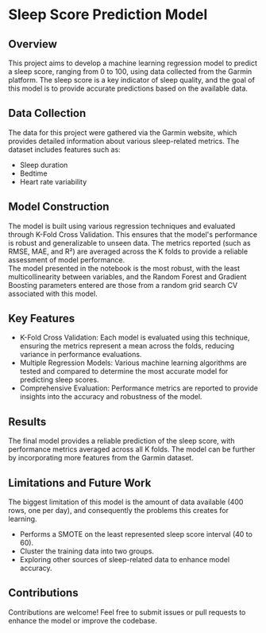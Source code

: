 # Sleep Score Prediction Model

## Overview
This project aims to develop a machine learning regression model to predict a sleep score, ranging from 0 to 100, using data collected from the Garmin platform. The sleep score is a key indicator of sleep quality, and the goal of this model is to provide accurate predictions based on the available data.

## Data Collection
The data for this project were gathered via the Garmin website, which provides detailed information about various sleep-related metrics. The dataset includes features such as:

- Sleep duration
- Bedtime
- Heart rate variability

## Model Construction
The model is built using various regression techniques and evaluated through K-Fold Cross Validation. This ensures that the model's performance is robust and generalizable to unseen data. The metrics reported (such as RMSE, MAE, and R²) are averaged across the K folds to provide a reliable assessment of model performance.     
The model presented in the notebook is the most robust, with the least multicollinearity between variables, and the Random Forest and Gradient Boosting parameters entered are those from a random grid search CV associated with this model.

## Key Features
- K-Fold Cross Validation: Each model is evaluated using this technique, ensuring the metrics represent a mean across the folds, reducing variance in performance evaluations.
- Multiple Regression Models: Various machine learning algorithms are tested and compared to determine the most accurate model for predicting sleep scores.
- Comprehensive Evaluation: Performance metrics are reported to provide insights into the accuracy and robustness of the model.

## Results
The final model provides a reliable prediction of the sleep score, with performance metrics averaged across all K folds. The model can be further by incorporating more features from the Garmin dataset.

## Limitations and Future Work
The biggest limitation of this model is the amount of data available (400 rows, one per day), and consequently the problems this creates for learning.
- Performs a SMOTE on the least represented sleep score interval (40 to 60).
- Cluster the training data into two groups.
- Exploring other sources of sleep-related data to enhance model accuracy.

## Contributions
Contributions are welcome! Feel free to submit issues or pull requests to enhance the model or improve the codebase.
